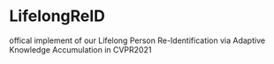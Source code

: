 # LifelongReID
offical implement of our Lifelong Person Re-Identification via Adaptive Knowledge Accumulation in CVPR2021
